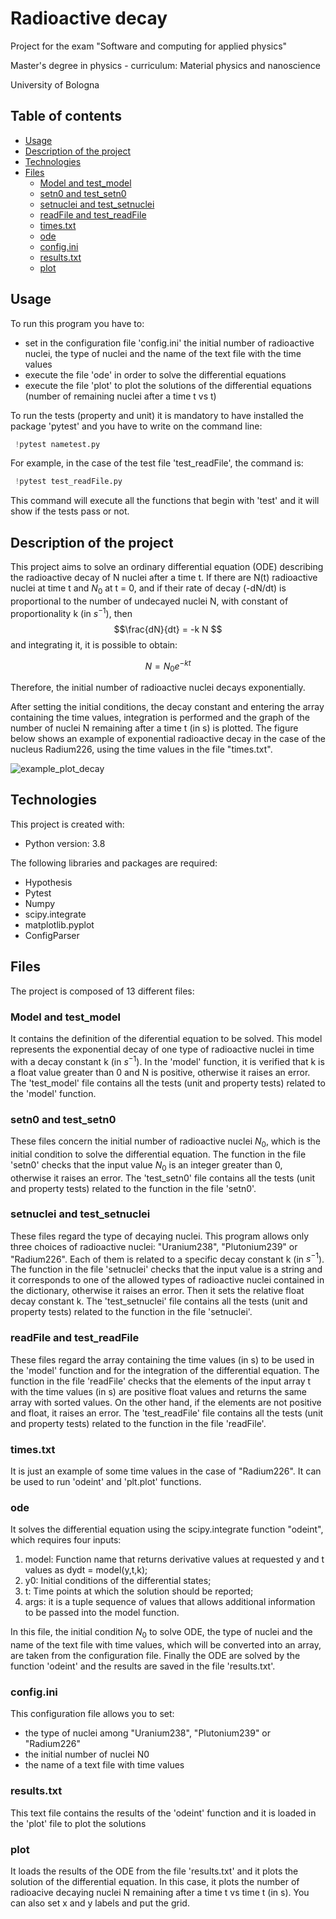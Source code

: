 # Radioactive decay
Project for the exam "Software and computing for applied physics"

Master's degree in physics - curriculum: Material physics and nanoscience

University of Bologna

## Table of contents
* [Usage](#usage)
* [Description of the project](#description-of-the-project)
* [Technologies](#technologies)
* [Files](#files)
  * [Model and test_model](#Model_and_test_model)
  * [setn0 and test_setn0](#setn0_and_test_setn0)
  * [setnuclei and test_setnuclei](#setnuclei_and_test_setnuclei)
  * [readFile and test_readFile](#readFile_and_test_readFile)
  * [times.txt](#times.txt)
  * [ode](#ode)
  * [config.ini](#config.ini)
  * [results.txt](#results.txt)
  * [plot](#plot)

## Usage
To run this program you have to:
* set in the configuration file 'config.ini' the initial number of radioactive nuclei, the type of nuclei and the name of the text file with the time values
* execute the file 'ode' in order to solve the differential equations
* execute the file 'plot' to plot the solutions of the differential equations (number of remaining nuclei after a time t vs t)


To run the tests (property and unit) it is mandatory to have installed the package 'pytest' and you have to write on the command line:
```python
 !pytest nametest.py
```

For example, in the case of the test file 'test_readFile', the command is:
```python
 !pytest test_readFile.py
```

This command will execute all the functions that begin with 'test' and it will show if the tests pass or not.

## Description of the project
This project aims to solve an ordinary differential equation (ODE) describing the radioactive decay of N nuclei after a time t. 
If there are N(t) radioactive nuclei at time t and $N_0$ at t = 0, and if their rate of decay (-dN/dt) is proportional to the number of undecayed nuclei N, with constant of proportionality k (in $s^{-1}$), then
$$\frac{dN}{dt} = -k N $$
and integrating it, it is possible to obtain:

$$ N = N_0 e^{-kt} $$

Therefore, the initial number of radioactive nuclei decays exponentially.

After setting the initial conditions, the decay constant and entering the array containing the time values, integration is performed and the graph of the number of nuclei N remaining after a time t (in s) is plotted.
The figure below shows an example of exponential radioactive decay in the case of the nucleus Radium226, using the time values in the file "times.txt".

![example_plot_decay](https://user-images.githubusercontent.com/79851600/187657314-e6d6c336-b33a-4131-9278-3d244e72e8f5.png)

## Technologies
This project is created with:
* Python version: 3.8

The following libraries and packages are required:
* Hypothesis
* Pytest
* Numpy
* scipy.integrate
* matplotlib.pyplot
* ConfigParser
	
## Files
The project is composed of 13 different files:
### Model and test_model
It contains the definition of the diferential equation to be solved. This model represents the exponential decay of one type of radioactive nuclei in time with a decay constant k (in $s^{-1}$). In the 'model' function, it is verified that k is a float value greater than 0 and N is positive, otherwise it raises an error.
The 'test_model' file contains all the tests (unit and property tests) related to the 'model' function.
### setn0 and test_setn0
These files concern the initial number of radioactive nuclei $N_0$, which is the initial condition to solve the differential equation.
The function in the file 'setn0' checks that the input value $N_0$ is an integer greater than 0, otherwise it raises an error.
The 'test_setn0' file contains all the tests (unit and property tests) related to the function in the file 'setn0'.
### setnuclei and test_setnuclei
These files regard the type of decaying nuclei. This program allows only three choices of radioactive nuclei: "Uranium238", "Plutonium239" or "Radium226". Each of them is related to a specific decay constant k (in $s^{-1}$).
The function in the file 'setnuclei' checks that the input value is a string and it corresponds to one of the allowed types of radioactive nuclei contained in the dictionary, otherwise it raises an error. Then it sets the relative float decay constant k.
The 'test_setnuclei' file contains all the tests (unit and property tests) related to the function in the file 'setnuclei'.
### readFile and test_readFile
These files regard the array containing the time values (in s) to be used in the 'model' function and for the integration of the differential equation.
The function in the file 'readFile' checks that the elements of the input array t with the time values (in s) are positive float values and returns the same array with sorted values. On the other hand, if the elements are not positive and float, it raises an error.
The 'test_readFile' file contains all the tests (unit and property tests) related to the function in the file 'readFile'.
### times.txt
It is just an example of some time values in the case of "Radium226". It can be used to run 'odeint' and 'plt.plot' functions.
### ode
It solves the differential equation using the scipy.integrate function "odeint", which requires four inputs:
1. model: Function name that returns derivative values at requested y and t values as dydt = model(y,t,k);
2. y0: Initial conditions of the differential states;
3. t: Time points at which the solution should be reported; 
4. args: it is a tuple sequence of values that allows additional information to be passed into the model function.

In this file, the initial condition $N_0$ to solve ODE, the type of nuclei and the name of the text file with time values, which will be converted into an array, are taken from the configuration file.
Finally the ODE are solved by the function 'odeint' and the results are saved in the file 'results.txt'.
### config.ini
This configuration file allows you to set:
* the type of nuclei among "Uranium238", "Plutonium239" or "Radium226"
* the initial number of nuclei N0
* the name of a text file with time values
### results.txt
This text file contains the results of the 'odeint' function and it is loaded in the 'plot' file to plot the solutions
### plot
It loads the results of the ODE from the file 'results.txt' and it plots the solution of the differential equation. In this case, it plots the number of radioacive decaying nuclei N remaining after a time t vs time t (in s).
You can also set x and y labels and put the grid.
